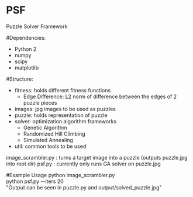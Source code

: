 # PSF
Puzzle Solver Framework

#Dependencies:
- Python 2
- numpy
- scipy
- matplotlib
    


#Structure:
- fitness: holds different fitness functions
    + Edge Difference: L2 norm of difference between the edges of 2 puzzle pieces
- images: jpg images to be used as puzzles
- puzzle: holds representation of puzzle
- solver: optimization algorithm frameworks
    + Genetic Algorithm
    + Randomized Hill Climbing
    + Simulated Annealing
- util: common tools to be used

image_scrambler.py : turns a target image into a puzzle (outputs puzzle.jpg into root dir)
psf.py : currently only runs GA solver on puzzle.jpg 



#Example Usage
python image_scrambler.py<br />
python psf.py --iters 20<br />
"Output can be seen in puzzle.py and output/solved_puzzle.jpg"


